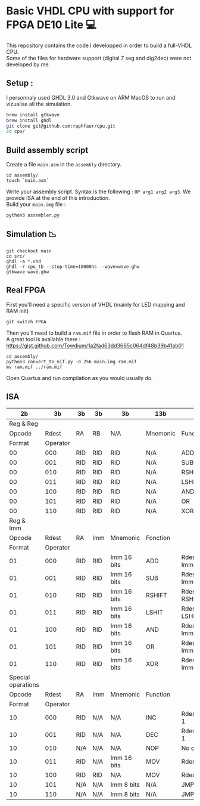 

# Basic VHDL CPU with support for FPGA DE10 Lite 💻 </h2>

This repository contains the code I developped in order to build a full-VHDL CPU.  
Some of the files for hardware support (digital 7 seg and dig2dec) were not developed by me.

## Setup :
I personnaly used GHDL 3.0 and Gtkwave on ARM MacOS to run and vizualise all the simulation.
```bash
brew install gtkwave
brew install ghdl
git clone git@github.com:raphfaur/cpu.git
cd cpu/
```

## Build assembly script
Create a file `main.asm` in the `assembly` directory.
```
cd assembly/
touch `main.asm`
```
Write your assembly script. Syntax is the following : `OP arg1 arg2 arg3`. We provide ISA at the end of this introduction.  
Build your `main.img` file :
```
python3 assembler.py
```

## Simulation 📉

```
git checkout main
cd src/
ghdl -a *.vhd
ghdl -r cpu_tb --stop-time=10000ns --wave=wave.ghw
gtkwave wave.ghw
```

## Real FPGA

First you'll need a specific version of VHDL (mainly for LED mapping and RAM init)
```
git switch FPGA
```
Then you'll need to build a `ram.mif` file in order to flash RAM in Quartus.  
A great tool is available there : https://gist.github.com/Towdium/1a2fad63dd3665c064df48b39b41ab01
```
cd assembly/
python3 convert_to_mif.py -d 256 main.img ram.mif
mv ram.mif ../ram.mif
```

Open Quartus and run compilation as you would usually do.

## ISA

| 2b                 | 3b        | 3b  | 3b  | 3b          | 13b      |                      |
| ------------------ | --------- | --- | --- | ----------- | -------- | -------------------- |
| Reg & Reg          |
| Opcode             | Rdest     | RA  | RB  | N/A         | Mnemonic | Function             |
| Format             | Operator  |     |     |             |          |                      |  |
| 00                 | 000       | RID | RID | RID         | N/A      | ADD                  | Rdest= RA + RB |
| 00                 | 001       | RID | RID | RID         | N/A      | SUB                  | Rdest= RA - RB |
| 00                 | 010       | RID | RID | RID         | N/A      | RSHIFT               | Rdest= RSHIFTRA(RB) |
| 00                 | 011       | RID | RID | RID         | N/A      | LSHIT                | Rdest= LSHIFTRA(RB) |
| 00                 | 100       | RID | RID | RID         | N/A      | AND                  | Rdest= RA AND RB |
| 00                 | 101       | RID | RID | RID         | N/A      | OR                   | Rdest= RA OR RB |
| 00                 | 110       | RID | RID | RID         | N/A      | XOR                  | Rdest= RB XOR RA |
| Reg & Imm          |
| Opcode             | Rdest     | RA  | Imm | Mnemonic    | Fonction |
| Format             | Operator  |     |     |             |          |                      |  |
| 01                 | 000       | RID | RID | Imm 16 bits | ADD      | Rdest= RA + Imm      |
| 01                 | 001       | RID | RID | Imm 16 bits | SUB      | Rdest= RA - Imm      |
| 01                 | 010       | RID | RID | Imm 16 bits | RSHIFT   | Rdest= RSHIFTRA(Imm) |
| 01                 | 011       | RID | RID | Imm 16 bits | LSHIT    | Rdest= LSHIFTRA(Imm) |
| 01                 | 100       | RID | RID | Imm 16 bits | AND      | Rdest= RA AND Imm    |
| 01                 | 101       | RID | RID | Imm 16 bits | OR       | Rdest= RA OR Imm     |
| 01                 | 110       | RID | RID | Imm 16 bits | XOR      | Rdest= RA XOR Imm    |
| Special operations |
| Opcode             | Rdest     | RA  | Imm | Mnemonic    | Function |
| Format             | Operator  |     |     |             |          |                      |
| 10                 | 000       | RID | N/A | N/A         | INC      | Rdest = Rdest + 1    |
| 10                 | 001       | RID | N/A | N/A         | DEC      | Rdest = Rdest - 1    |
| 10                 | 010       | N/A | N/A | N/A         | NOP      | No operation         |
| 10                 | 011       | RID | N/A | Imm 16 bits | MOV      | Rdest = Imm          |
| 10                 | 100       | RID | RID | N/A         | MOV      | Rdest = RA           |
| 10                 | 101       | N/A | N/A | Imm 8 bits  | N/A      | JMP                  | Jump to Imm |
| 10                 | 110       | N/A | N/A | Imm 8 bits  | N/A      | JMPZ                 | Jmp if zf = 0 |

